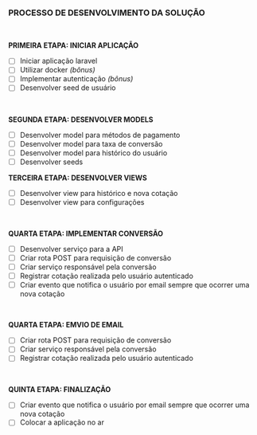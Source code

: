 ### **PROCESSO DE DESENVOLVIMENTO DA SOLUÇÃO**

<br/>

**PRIMEIRA ETAPA: INICIAR APLICAÇÃO**
- [ ] Iniciar aplicação laravel
- [ ] Utilizar docker <em>(bônus)</em>
- [ ] Implementar autenticação <em>(bônus)</em>
- [ ] Desenvolver seed de usuário

<br/>

**SEGUNDA ETAPA: DESENVOLVER MODELS**
- [ ] Desenvolver model para métodos de pagamento
- [ ] Desenvolver model para taxa de conversão
- [ ] Desenvolver model para histórico do usuário
- [ ] Desenvolver seeds

**TERCEIRA ETAPA: DESENVOLVER VIEWS**
- [ ] Desenvolver view para histórico e nova cotação
- [ ] Desenvolver view para configurações

<br/>

**QUARTA ETAPA: IMPLEMENTAR CONVERSÃO**
- [ ] Desenvolver serviço para a API
- [ ] Criar rota POST para requisição de conversão
- [ ] Criar serviço responsável pela conversão
- [ ] Registrar cotação realizada pelo usuário autenticado
- [ ] Criar evento que notifica o usuário por email sempre que ocorrer uma nova cotação

<br/>

**QUARTA ETAPA: EMVIO DE EMAIL**
- [ ] Criar rota POST para requisição de conversão
- [ ] Criar serviço responsável pela conversão
- [ ] Registrar cotação realizada pelo usuário autenticado

<br/>

**QUINTA ETAPA: FINALIZAÇÃO**
- [ ] Criar evento que notifica o usuário por email sempre que ocorrer uma nova cotação
- [ ] Colocar a aplicação no ar